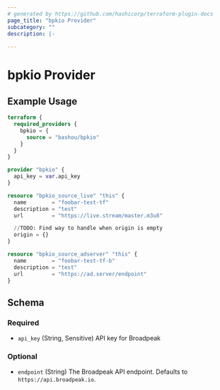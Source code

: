 ```yaml
---
# generated by https://github.com/hashicorp/terraform-plugin-docs
page_title: "bpkio Provider"
subcategory: ""
description: |-
  
---
```


# bpkio Provider



## Example Usage

```terraform
terraform {
  required_providers {
    bpkio = {
      source = "bashou/bpkio"
    }
  }
}

provider "bpkio" {
  api_key = var.api_key
}

resource "bpkio_source_live" "this" {
  name        = "foobar-test-tf"
  description = "test"
  url         = "https://live.stream/master.m3u8"

  //TODO: Find way to handle when origin is empty
  origin = {}
}

resource "bpkio_source_adserver" "this" {
  name        = "foobar-test-tf-b"
  description = "test"
  url         = "https://ad.server/endpoint"
}
```

<!-- schema generated by tfplugindocs -->
## Schema

### Required

- `api_key` (String, Sensitive) API key for Broadpeak

### Optional

- `endpoint` (String) The Broadpeak API endpoint. Defaults to `https://api.broadpeak.io`.
